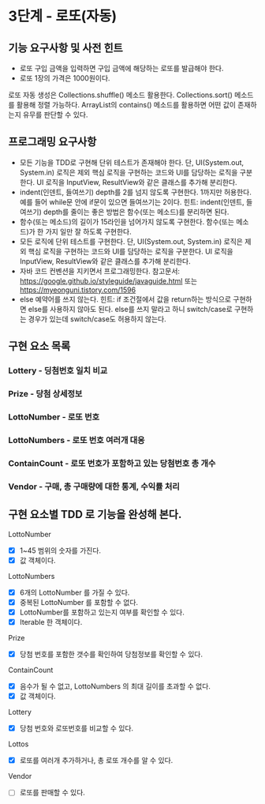 # 3단계 - 로또(자동)

## 기능 요구사항 및 사전 힌트

- 로또 구입 금액을 입력하면 구입 금액에 해당하는 로또를 발급해야 한다.
- 로또 1장의 가격은 1000원이다.

로또 자동 생성은 Collections.shuffle() 메소드 활용한다.
Collections.sort() 메소드를 활용해 정렬 가능하다.
ArrayList의 contains() 메소드를 활용하면 어떤 값이 존재하는지 유무를 판단할 수 있다.

## 프로그래밍 요구사항

- 모든 기능을 TDD로 구현해 단위 테스트가 존재해야 한다. 단, UI(System.out, System.in) 로직은 제외
 핵심 로직을 구현하는 코드와 UI를 담당하는 로직을 구분한다.
 UI 로직을 InputView, ResultView와 같은 클래스를 추가해 분리한다.
- indent(인덴트, 들여쓰기) depth를 2를 넘지 않도록 구현한다. 1까지만 허용한다.
 예를 들어 while문 안에 if문이 있으면 들여쓰기는 2이다.
 힌트: indent(인덴트, 들여쓰기) depth를 줄이는 좋은 방법은 함수(또는 메소드)를 분리하면 된다.
- 함수(또는 메소드)의 길이가 15라인을 넘어가지 않도록 구현한다.
 함수(또는 메소드)가 한 가지 일만 잘 하도록 구현한다.
- 모든 로직에 단위 테스트를 구현한다. 단, UI(System.out, System.in) 로직은 제외
 핵심 로직을 구현하는 코드와 UI를 담당하는 로직을 구분한다.
 UI 로직을 InputView, ResultView와 같은 클래스를 추가해 분리한다.
- 자바 코드 컨벤션을 지키면서 프로그래밍한다.
 참고문서: https://google.github.io/styleguide/javaguide.html 또는 https://myeonguni.tistory.com/1596
- else 예약어를 쓰지 않는다.
 힌트: if 조건절에서 값을 return하는 방식으로 구현하면 else를 사용하지 않아도 된다.
 else를 쓰지 말라고 하니 switch/case로 구현하는 경우가 있는데 switch/case도 허용하지 않는다.

## 구현 요소 목록
### Lottery - 딩첨번호 일치 비교
### Prize - 당첨 상세정보
### LottoNumber - 로또 번호
### LottoNumbers - 로또 번호 여러개 대응
### ContainCount - 로또 번호가 포함하고 있는 당첨번호 총 개수 
### Vendor - 구매, 총 구매량에 대한 통계, 수익률 처리 


## 구현 요소별 TDD 로 기능을 완성해 본다. 

LottoNumber
- [X] 1~45 범위의 숫자를 가진다.
- [X] 값 객체이다.

LottoNumbers
- [X] 6개의 LottoNumber 를 가질 수 있다.
- [X] 중복된 LottoNumber 를 포함할 수 없다.
- [X] LottoNumber를 포함하고 있는지 여부를 확인할 수 있다.
- [X] Iterable 한 객체이다.

Prize
- [X] 당첨 번호를 포함한 갯수를 확인하여 당첨정보를 확인할 수 있다.

ContainCount
- [X] 음수가 될 수 없고, LottoNumbers 의 최대 길이를 초과할 수 없다.
- [X] 값 객체이다.

Lottery
- [X] 당첨 번호와 로또번호를 비교할 수 있다.

Lottos
- [X] 로또를 여러개 추가하거나, 총 로또 개수를 알 수 있다.

Vendor
- [ ] 로또를 판매할 수 있다.



